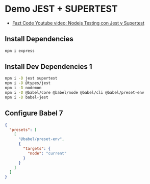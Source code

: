 # Demo JEST + SUPERTEST

- [Fazt Code Youtube video: Nodejs Testing con Jest y Supertest](https://www.youtube.com/watch?v=MTMcWrDbPA8)

## Install Dependencies

```bash
npm i express
```

## Install Dev Dependencies 1

```bash
npm i -D jest supertest
npm i -D @types/jest
npm i -D nodemon
npm i -D @babel/core @babel/node @babel/cli @babel/preset-env
npm i -D babel-jest 
```

## Configure Babel 7

```json
{
  "presets": [
    [
      "@babel/preset-env",
      {
        "targets": {
          "node": "current"
        }
      }
    ]
  ]
}
```
